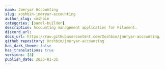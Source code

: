 ```yaml
---
name: Jmeryar Accounting
slug: xoshbin-jmeryar-accounting
author_slug: xoshbin
categories: [panel-builder]
description: Accounting management application for Filament.
discord_url: 
docs_url: https://raw.githubusercontent.com/Xoshbin/jmeryar-accounting/refs/heads/main/README.md
github_repository: Xoshbin/jmeryar-accounting
has_dark_theme: false
has_translations: true
versions: [3]
publish_date: 2025-01-31
---
```

